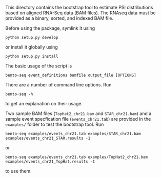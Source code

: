This directory contains the bootstrap tool to estimate PSI
distributions based on aligned RNA-Seq data (BAM files). The RNAseq
data must be provided as a binary, sorted, and indexed BAM file. 

Before using the package, symlink it using

    python setup.py develop

or install it globally using
 
    python setup.py install

The basic usage of the script is

    bento-seq event_definitions bamfile output_file [OPTIONS]

There are a number of command line options. Run

    bento-seq -h

to get an explanation on their usage.

Two sample BAM files (`TopHat2_chr21.bam` and `STAR_chr21.bam`) and a
sample event specfication file (`events_chr21.tab`) are provided in
the `examples/` folder to test the bootstrap tool. Run

    bento-seq examples/events_chr21.tab examples/STAR_chr21.bam examples/events_chr21_STAR.results -1
    
or

    bento-seq examples/events_chr21.tab examples/TopHat2_chr21.bam examples/events_chr21_TopHat.results -1

to use them.

